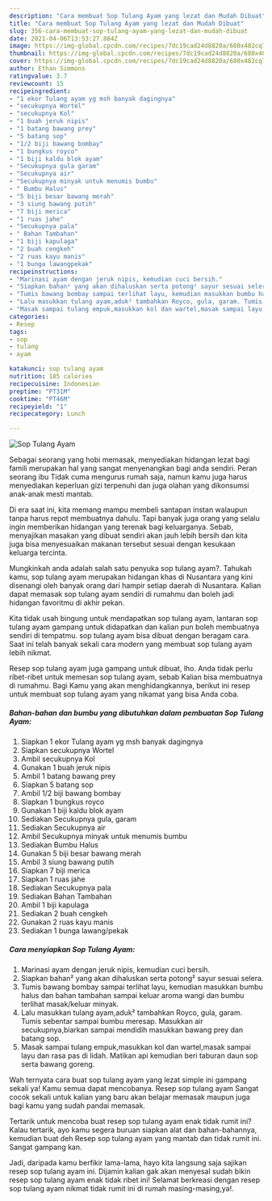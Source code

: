 ```yaml
---
description: "Cara membuat Sop Tulang Ayam yang lezat dan Mudah Dibuat"
title: "Cara membuat Sop Tulang Ayam yang lezat dan Mudah Dibuat"
slug: 356-cara-membuat-sop-tulang-ayam-yang-lezat-dan-mudah-dibuat
date: 2021-04-06T13:53:27.884Z
image: https://img-global.cpcdn.com/recipes/7dc19cad24d8820a/680x482cq70/sop-tulang-ayam-foto-resep-utama.jpg
thumbnail: https://img-global.cpcdn.com/recipes/7dc19cad24d8820a/680x482cq70/sop-tulang-ayam-foto-resep-utama.jpg
cover: https://img-global.cpcdn.com/recipes/7dc19cad24d8820a/680x482cq70/sop-tulang-ayam-foto-resep-utama.jpg
author: Ethan Simmons
ratingvalue: 3.7
reviewcount: 15
recipeingredient:
- "1 ekor Tulang ayam yg msh banyak dagingnya"
- "secukupnya Wortel"
- "secukupnya Kol"
- "1 buah jeruk nipis"
- "1 batang bawang prey"
- "5 batang sop"
- "1/2 biji bawang bombay"
- "1 bungkus royco"
- "1 biji kaldu blok ayam"
- "Secukupnya gula garam"
- "Secukupnya air"
- "Secukupnya minyak untuk menumis bumbu"
- " Bumbu Halus"
- "5 biji besar bawang merah"
- "3 siung bawang putih"
- "7 biji merica"
- "1 ruas jahe"
- "Secukupnya pala"
- " Bahan Tambahan"
- "1 biji kapulaga"
- "2 buah cengkeh"
- "2 ruas kayu manis"
- "1 bunga lawangpekak"
recipeinstructions:
- "Marinasi ayam dengan jeruk nipis, kemudian cuci bersih."
- "Siapkan bahan² yang akan dihaluskan serta potong² sayur sesuai selera."
- "Tumis bawang bombay sampai terlihat layu, kemudian masukkan bumbu halus dan bahan tambahan sampai keluar aroma wangi dan bumbu terlihat masak/keluar minyak."
- "Lalu masukkan tulang ayam,aduk² tambahkan Royco, gula, garam. Tumis sebentar sampai bumbu meresap. Masukkan air secukupnya,biarkan sampai mendidih masukkan bawang prey dan batang sop."
- "Masak sampai tulang empuk,masukkan kol dan wartel,masak sampai layu dan rasa pas di lidah. Matikan api kemudian beri taburan daun sop serta bawang goreng."
categories:
- Resep
tags:
- sop
- tulang
- ayam

katakunci: sop tulang ayam 
nutrition: 185 calories
recipecuisine: Indonesian
preptime: "PT31M"
cooktime: "PT46M"
recipeyield: "1"
recipecategory: Lunch

---
```



![Sop Tulang Ayam](https://img-global.cpcdn.com/recipes/7dc19cad24d8820a/680x482cq70/sop-tulang-ayam-foto-resep-utama.jpg)

Sebagai seorang yang hobi memasak, menyediakan hidangan lezat bagi famili merupakan hal yang sangat menyenangkan bagi anda sendiri. Peran seorang ibu Tidak cuma mengurus rumah saja, namun kamu juga harus menyediakan keperluan gizi terpenuhi dan juga olahan yang dikonsumsi anak-anak mesti mantab.

Di era  saat ini, kita memang mampu membeli santapan instan walaupun tanpa harus repot membuatnya dahulu. Tapi banyak juga orang yang selalu ingin memberikan hidangan yang terenak bagi keluarganya. Sebab, menyajikan masakan yang dibuat sendiri akan jauh lebih bersih dan kita juga bisa menyesuaikan makanan tersebut sesuai dengan kesukaan keluarga tercinta. 



Mungkinkah anda adalah salah satu penyuka sop tulang ayam?. Tahukah kamu, sop tulang ayam merupakan hidangan khas di Nusantara yang kini disenangi oleh banyak orang dari hampir setiap daerah di Nusantara. Kalian dapat memasak sop tulang ayam sendiri di rumahmu dan boleh jadi hidangan favoritmu di akhir pekan.

Kita tidak usah bingung untuk mendapatkan sop tulang ayam, lantaran sop tulang ayam gampang untuk didapatkan dan kalian pun boleh membuatnya sendiri di tempatmu. sop tulang ayam bisa dibuat dengan beragam cara. Saat ini telah banyak sekali cara modern yang membuat sop tulang ayam lebih nikmat.

Resep sop tulang ayam juga gampang untuk dibuat, lho. Anda tidak perlu ribet-ribet untuk memesan sop tulang ayam, sebab Kalian bisa membuatnya di rumahmu. Bagi Kamu yang akan menghidangkannya, berikut ini resep untuk membuat sop tulang ayam yang nikamat yang bisa Anda coba.

<!--inarticleads1-->

##### Bahan-bahan dan bumbu yang dibutuhkan dalam pembuatan Sop Tulang Ayam:

1. Siapkan 1 ekor Tulang ayam yg msh banyak dagingnya
1. Siapkan secukupnya Wortel
1. Ambil secukupnya Kol
1. Gunakan 1 buah jeruk nipis
1. Ambil 1 batang bawang prey
1. Siapkan 5 batang sop
1. Ambil 1/2 biji bawang bombay
1. Siapkan 1 bungkus royco
1. Gunakan 1 biji kaldu blok ayam
1. Sediakan Secukupnya gula, garam
1. Sediakan Secukupnya air
1. Ambil Secukupnya minyak untuk menumis bumbu
1. Sediakan  Bumbu Halus
1. Gunakan 5 biji besar bawang merah
1. Ambil 3 siung bawang putih
1. Siapkan 7 biji merica
1. Siapkan 1 ruas jahe
1. Sediakan Secukupnya pala
1. Sediakan  Bahan Tambahan
1. Ambil 1 biji kapulaga
1. Sediakan 2 buah cengkeh
1. Gunakan 2 ruas kayu manis
1. Sediakan 1 bunga lawang/pekak




<!--inarticleads2-->

##### Cara menyiapkan Sop Tulang Ayam:

1. Marinasi ayam dengan jeruk nipis, kemudian cuci bersih.
1. Siapkan bahan² yang akan dihaluskan serta potong² sayur sesuai selera.
1. Tumis bawang bombay sampai terlihat layu, kemudian masukkan bumbu halus dan bahan tambahan sampai keluar aroma wangi dan bumbu terlihat masak/keluar minyak.
1. Lalu masukkan tulang ayam,aduk² tambahkan Royco, gula, garam. Tumis sebentar sampai bumbu meresap. Masukkan air secukupnya,biarkan sampai mendidih masukkan bawang prey dan batang sop.
1. Masak sampai tulang empuk,masukkan kol dan wartel,masak sampai layu dan rasa pas di lidah. Matikan api kemudian beri taburan daun sop serta bawang goreng.




Wah ternyata cara buat sop tulang ayam yang lezat simple ini gampang sekali ya! Kamu semua dapat mencobanya. Resep sop tulang ayam Sangat cocok sekali untuk kalian yang baru akan belajar memasak maupun juga bagi kamu yang sudah pandai memasak.

Tertarik untuk mencoba buat resep sop tulang ayam enak tidak rumit ini? Kalau tertarik, ayo kamu segera buruan siapkan alat dan bahan-bahannya, kemudian buat deh Resep sop tulang ayam yang mantab dan tidak rumit ini. Sangat gampang kan. 

Jadi, daripada kamu berfikir lama-lama, hayo kita langsung saja sajikan resep sop tulang ayam ini. Dijamin kalian gak akan menyesal sudah bikin resep sop tulang ayam enak tidak ribet ini! Selamat berkreasi dengan resep sop tulang ayam nikmat tidak rumit ini di rumah masing-masing,ya!.

